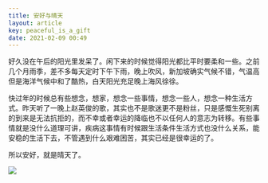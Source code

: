 ```yaml
---
title: 安好与晴天
layout: article
key: peaceful_is_a_gift
date: 2021-02-09 00:49
---
```



好久没在午后的阳光里发呆了。闲下来的时候觉得阳光都比平时要柔和一些。之前几个月雨季，差不多每天定时下午下雨，晚上吹风，新加坡确实气候不错，气温高但是海洋气候中和了酷热，白天阳光充足晚上海风徐徐。

快过年的时候总有些想念，想家，想念一些事情，想念一些人，想念一种生活方式。昨天听了一晚上赵英俊的歌，其实也不是歌迷更不是粉丝，只是感慨生死别离的到来是无法抗拒的，而不幸或者幸运的降临也不以任何人的意志为转移。有些事情就是没什么道理可讲，疾病这事情有时候跟生活条件生活方式也没什么关系，能安稳的生活下去，不管遇到什么艰难困苦，其实已经是很幸运的了。

所以安好，就是晴天了。

![](https://harrychen.oss-cn-beijing.aliyuncs.com/2021-02-08-170419.jpg)